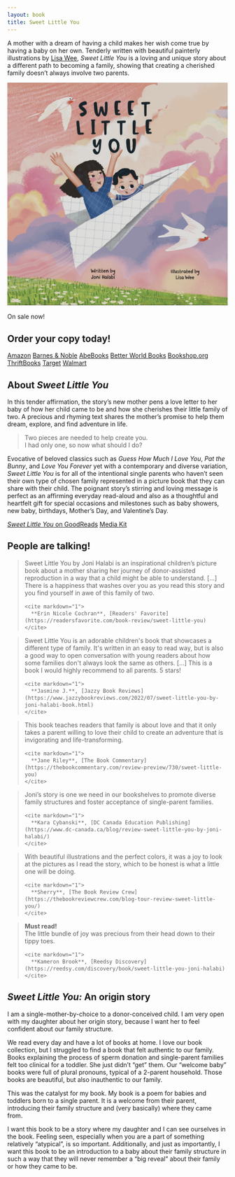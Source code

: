 ```yaml
---
layout: book
title: Sweet Little You
---
```


<section markdown="1" class="book-page-intro" aria-label="Introduction">

A mother with a dream of having a child makes her wish come true by having a baby on her own. Tenderly written with beautiful painterly illustrations by [Lisa Wee](https://www.lisawee12.com/), _Sweet Little You_ is a loving and unique story about a different path to becoming a family, showing that creating a cherished family doesn’t always involve two parents.

<a href="https://www.book2look.com/book/3BgavuAtA8" alt="View sample pages of Sweet Little You" class="book-page-intro-sample" target="_blank">
  <img src="/assets/images/sweet-little-you-cover.jpg" alt="Book cover of Sweet Little You featuring a mom and baby flying over a field in a paper airplane">
</a>

</section>



<section markdown="1" class="has-background purple book-page-order" aria-label="Order information">

<div markdown="1">

On sale now!

## Order your copy today!

</div>

<div markdown="1" class="book-page-order-buttons">

[Amazon](https://www.amazon.com/Sweet-Little-You-Joni-Halabi/dp/057839216X/) [Barnes & Noble](https://www.barnesandnoble.com/w/sweet-little-you-joni-halabi/1141494961) [AbeBooks](https://www.abebooks.com/servlet/BookDetailsPL?bi=31212005551) [Better World Books](https://www.betterworldbooks.com/product/detail/Sweet-Little-You-9780578392165) [Bookshop.org](https://bookshop.org/p/books/sweet-little-you-joni-halabi/18515326) [ThriftBooks](https://www.thriftbooks.com/w/sweet-little-you_lisa-wee_joni-halabi/37042535/) [Target](https://www.target.com/p/sweet-little-you-by-joni-halabi-hardcover/-/A-87090895) [Walmart](https://www.walmart.com/ip/Sweet-Little-You-Joni-Halabi-9780578392165/875614843)

</div>

</section>



<section markdown="1" aria-label="About the book">

## About _Sweet Little You_

In this tender affirmation, the story’s new mother pens a love letter to her baby of how her child came to be and how she cherishes their little family of two. A precious and rhyming text shares the mother’s promise to help them dream, explore, and find adventure in life.

> Two pieces are needed to help create you. <br>
> I had only one, so now what should I do?

Evocative of beloved classics such as _Guess How Much I Love You_, _Pat the Bunny_, and _Love You Forever_ yet with a contemporary and diverse variation, _Sweet Little You_ is for all of the intentional single parents who haven’t seen their own type of chosen family represented in a picture book that they can share with their child. The poignant story’s stirring and loving message is perfect as an affirming everyday read-aloud and also as a thoughtful and heartfelt gift for special occasions and milestones such as baby showers, new baby, birthdays, Mother’s Day, and Valentine’s Day.

<div class="book-section-buttons" markdown="1">

[_Sweet Little You_ on GoodReads](https://www.goodreads.com/book/show/61153715-sweet-little-you) [Media Kit](/book/media-kit)

</div>

</section>



<section markdown="1" class="has-background timberwolf" aria-label="Reviews">

## People are talking!

<div class="review-container">
  <blockquote class="review-quote">
    <p>
      Sweet Little You by Joni Halabi is an inspirational children’s picture book about a mother sharing her journey of donor-assisted reproduction in a way that a child might be able to understand. [...] There is a happiness that washes over you as you read this story and you find yourself in awe of this family of two.
    </p>

    <cite markdown="1">
      **Erin Nicole Cochran**, [Readers' Favorite](https://readersfavorite.com/book-review/sweet-little-you)
    </cite>
  </blockquote>

  <blockquote class="review-quote">
    <p>
      Sweet Little You is an adorable children's book that showcases a different type of family. It's written in an easy to read way, but is also a good way to open conversation with young readers about how some families don't always look the same as others. [...] This is a book I would highly recommend to all parents. 5 stars!
    </p>

    <cite markdown="1">
      **Jasmine J.**, [Jazzy Book Reviews](https://www.jazzybookreviews.com/2022/07/sweet-little-you-by-joni-halabi-book.html)
    </cite>
  </blockquote>

  <blockquote class="review-quote">
    <p>
      This book teaches readers that family is about love and that it only takes a parent willing to love their child to create an adventure that is invigorating and life-transforming.
    </p>

    <cite markdown="1">
      **Jane Riley**, [The Book Commentary](https://thebookcommentary.com/review-preview/730/sweet-little-you)
    </cite>
  </blockquote>

  <blockquote class="review-quote">
    <p>
      Joni’s story is one we need in our bookshelves to promote diverse family structures and foster acceptance of single-parent families.
    </p>

    <cite markdown="1">
      **Kara Cybanski**, [DC Canada Education Publishing](https://www.dc-canada.ca/blog/review-sweet-little-you-by-joni-halabi/)
    </cite>
  </blockquote>

  <blockquote class="review-quote">
    <p>
      With beautiful illustrations and the perfect colors, it was a joy to look at the pictures as I read the story, which to be honest is what a little one will be doing.
    </p>

    <cite markdown="1">
      **Sherry**, [The Book Review Crew](https://thebookreviewcrew.com/blog-tour-review-sweet-little-you/)
    </cite>
  </blockquote>

  <blockquote class="review-quote">
    <p>
      <strong>Must read!</strong> <br>
      The little bundle of joy was precious from their head down to their tippy toes.
    </p>

    <cite markdown="1">
      **Kameron Brook**, [Reedsy Discovery](https://reedsy.com/discovery/book/sweet-little-you-joni-halabi)
    </cite>
  </blockquote>
</div>

</section>



<section markdown="1" aria-label="Origin story">

## _Sweet Little You:_ An origin story

I am a single-mother-by-choice to a donor-conceived child. I am very open with my daughter about her origin story, because I want her to feel confident about our family structure.

We read every day and have a lot of books at home. I love our book collection, but I struggled to find a book that felt authentic to our family. Books explaining the process of sperm donation and single-parent families felt too clinical for a toddler. She just didn’t “get” them. Our “welcome baby” books were full of plural pronouns, typical of a 2-parent household. Those books are beautiful, but also inauthentic to our family.

This was the catalyst for my book. My book is a poem for babies and toddlers born to a single parent. It is a welcome from their parent, introducing their family structure and (very basically) where they came from.

I want this book to be a story where my daughter and I can see ourselves in the book. Feeling seen, especially when you are a part of something relatively “atypical”, is so important.  Additionally, and just as importantly, I want this book to be an introduction to a baby about their family structure in such a way that they will never remember a “big reveal” about their family or how they came to be.

</section>
